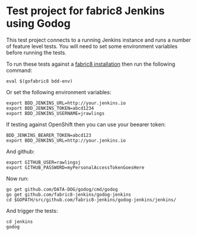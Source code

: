 # Test project for fabric8 Jenkins using Godog

This test project connects to a running Jenkins instance and runs a number of feature level tests.  You will need to set some environment variables before running the tests.

To run these tests against a [fabric8 installation](https://github.com/fabric8io/fabric8-platform/blob/master/INSTALL.md) then run the following command:

```shell
eval $(gofabric8 bdd-env)
```

Or set the following environment variables:
```
export BDD_JENKINS_URL=http://your.jenkins.io
export BDD_JENKINS_TOKEN=abcd1234
export BDD_JENKINS_USERNAME=jrawlings
```
If testing against OpenShift then you can use your beearer token:
```
BDD_JENKINS_BEARER_TOKEN=abcd123
export BDD_JENKINS_URL=http://your.jenkins.io
```
And github:
```
export GITHUB_USER=rawlingsj
export GITHUB_PASSWORD=myPersonalAccessTokenGoesHere
```
Now run:
```
go get github.com/DATA-DOG/godog/cmd/godog
go get github.com/fabric8-jenkins/godog-jenkins
cd $GOPATH/src/github.com/fabric8-jenkins/godog-jenkins/jenkins/
```
And trigger the tests:
```
cd jenkins
godog
```

